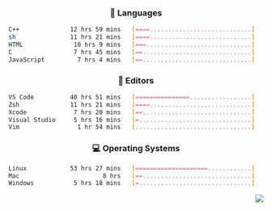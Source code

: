 <!--
<p align="center">
  <img height="50" src="https://cdn.simpleicons.org/c/81c8be" title="clang" alt="clang">
  <img height="50" src="https://cdn.simpleicons.org/c++/81c8be" title="cpp" alt="cpp">
  <img height="50" src="https://cdn.simpleicons.org/arm/81c8be" title="arm" alt="arm">
  <img height="50" src="https://cdn.simpleicons.org/stmicroelectronics/81c8be" title="stmicroelectronics" alt="stmicroelectronics">
  <img height="50" src="https://cdn.simpleicons.org/raspberrypi/81c8be" title="raspberrypi" alt="raspberrypi">
  <img height="50" src="https://cdn.simpleicons.org/cmake/81c8be" title="cmake" alt="cmake">
  <img height="50" src="https://cdn.simpleicons.org/gnubash/81c8be" title="gnubash" alt="gnubash">
</p>
-->

<!--START_SECTION:wakatime_gen-->
<div align="center">

### :hammer: Languages

```sh
C++              12 hrs 59 mins   [====............................]    19.46%
sh               11 hrs 21 mins   [====............................]    17.00%
HTML              10 hrs 9 mins   [===.............................]    15.20%
C                 7 hrs 45 mins   [==..............................]    11.62%
JavaScript         7 hrs 4 mins   [==..............................]    10.59%
```

</div>

<div align="center">

### :floppy_disk: Editors

```sh
VS Code          40 hrs 51 mins   [===============.................]    61.19%
Zsh              11 hrs 21 mins   [====............................]    17.00%
Xcode             7 hrs 20 mins   [==..............................]    10.98%
Visual Studio     5 hrs 16 mins   [=...............................]     7.89%
Vim                1 hr 54 mins   [................................]     2.87%
```

</div>

<div align="center">

### :computer: Operating Systems

```sh
Linux            53 hrs 27 mins   [====================............]    80.07%
Mac                       8 hrs   [==..............................]    11.98%
Windows           5 hrs 18 mins   [=...............................]     7.95%
```

</div>


<!--END_SECTION:wakatime_gen-->

<div align="right">

[![](https://komarev.com/ghpvc/?username=luswdev&color=283044&style=for-the-badge&label=visiters)](https://github.com/luswdev)

</div>
